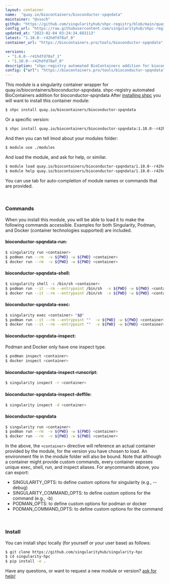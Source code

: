 ```yaml
---
layout: container
name:  "quay.io/biocontainers/bioconductor-spqndata"
maintainer: "@vsoch"
github: "https://github.com/singularityhub/shpc-registry/blob/main/quay.io/biocontainers/bioconductor-spqndata/container.yaml"
config_url: "https://raw.githubusercontent.com/singularityhub/shpc-registry/main/quay.io/biocontainers/bioconductor-spqndata/container.yaml"
updated_at: "2023-02-04 03:24:34.683113"
latest: "1.10.0--r42hdfd78af_0"
container_url: "https://biocontainers.pro/tools/bioconductor-spqndata"

versions:
 - "1.6.0--r41hdfd78af_1"
 - "1.10.0--r42hdfd78af_0"
description: "shpc-registry automated BioContainers addition for bioconductor-spqndata"
config: {"url": "https://biocontainers.pro/tools/bioconductor-spqndata", "maintainer": "@vsoch", "description": "shpc-registry automated BioContainers addition for bioconductor-spqndata", "latest": {"1.10.0--r42hdfd78af_0": "sha256:ba49de7af683ebd49db3216b1036e8f5b9c695eff860ffa639794e5db3988d55"}, "tags": {"1.6.0--r41hdfd78af_1": "sha256:62a1f4bf862fb3c506271d2ec187fa2c71314de1a9af39273027e11870cf9994", "1.10.0--r42hdfd78af_0": "sha256:ba49de7af683ebd49db3216b1036e8f5b9c695eff860ffa639794e5db3988d55"}, "docker": "quay.io/biocontainers/bioconductor-spqndata"}
---
```


This module is a singularity container wrapper for quay.io/biocontainers/bioconductor-spqndata.
shpc-registry automated BioContainers addition for bioconductor-spqndata
After [installing shpc](#install) you will want to install this container module:


```bash
$ shpc install quay.io/biocontainers/bioconductor-spqndata
```

Or a specific version:

```bash
$ shpc install quay.io/biocontainers/bioconductor-spqndata:1.10.0--r42hdfd78af_0
```

And then you can tell lmod about your modules folder:

```bash
$ module use ./modules
```

And load the module, and ask for help, or similar.

```bash
$ module load quay.io/biocontainers/bioconductor-spqndata/1.10.0--r42hdfd78af_0
$ module help quay.io/biocontainers/bioconductor-spqndata/1.10.0--r42hdfd78af_0
```

You can use tab for auto-completion of module names or commands that are provided.

<br>

### Commands

When you install this module, you will be able to load it to make the following commands accessible.
Examples for both Singularity, Podman, and Docker (container technologies supported) are included.

#### bioconductor-spqndata-run:

```bash
$ singularity run <container>
$ podman run --rm  -v ${PWD} -w ${PWD} <container>
$ docker run --rm  -v ${PWD} -w ${PWD} <container>
```

#### bioconductor-spqndata-shell:

```bash
$ singularity shell -s /bin/sh <container>
$ podman run --it --rm --entrypoint /bin/sh  -v ${PWD} -w ${PWD} <container>
$ docker run --it --rm --entrypoint /bin/sh  -v ${PWD} -w ${PWD} <container>
```

#### bioconductor-spqndata-exec:

```bash
$ singularity exec <container> "$@"
$ podman run --it --rm --entrypoint ""  -v ${PWD} -w ${PWD} <container> "$@"
$ docker run --it --rm --entrypoint ""  -v ${PWD} -w ${PWD} <container> "$@"
```

#### bioconductor-spqndata-inspect:

Podman and Docker only have one inspect type.

```bash
$ podman inspect <container>
$ docker inspect <container>
```

#### bioconductor-spqndata-inspect-runscript:

```bash
$ singularity inspect -r <container>
```

#### bioconductor-spqndata-inspect-deffile:

```bash
$ singularity inspect -d <container>
```



#### bioconductor-spqndata

```bash
$ singularity run <container>
$ podman run --rm  -v ${PWD} -w ${PWD} <container>
$ docker run --rm  -v ${PWD} -w ${PWD} <container>
```


In the above, the `<container>` directive will reference an actual container provided
by the module, for the version you have chosen to load. An environment file in the
module folder will also be bound. Note that although a container
might provide custom commands, every container exposes unique exec, shell, run, and
inspect aliases. For anycommands above, you can export:

 - SINGULARITY_OPTS: to define custom options for singularity (e.g., --debug)
 - SINGULARITY_COMMAND_OPTS: to define custom options for the command (e.g., -b)
 - PODMAN_OPTS: to define custom options for podman or docker
 - PODMAN_COMMAND_OPTS: to define custom options for the command

<br>

### Install

You can install shpc locally (for yourself or your user base) as follows:

```bash
$ git clone https://github.com/singularityhub/singularity-hpc
$ cd singularity-hpc
$ pip install -e .
```

Have any questions, or want to request a new module or version? [ask for help!](https://github.com/singularityhub/singularity-hpc/issues)